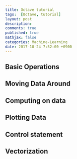 ```yaml
---
title: Octave tutorial
tags:  [Octave, tutorial]
layout: post
description: 
comments: true
published: true
mathjax: false
categories: Machine-Learning
date: 2017-10-24 7:52:00 +0900
---
```


## Basic Operations

## Moving Data Around

## Computing on data

## Plotting Data

## Control statement

## Vectorization
